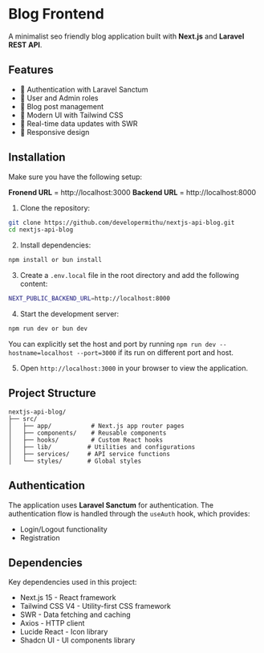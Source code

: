 # Blog Frontend

A minimalist seo friendly blog application built with **Next.js** and **Laravel REST API**.

## Features

- 🔐 Authentication with Laravel Sanctum
- 👤 User and Admin roles
- 📝 Blog post management 
- 🎨 Modern UI with Tailwind CSS
- 🔄 Real-time data updates with SWR
- 📱 Responsive design

## Installation

Make sure you have the following setup:

**Fronend URL** = http://localhost:3000
**Backend URL** = http://localhost:8000

1. Clone the repository:
   
```bash
git clone https://github.com/developermithu/nextjs-api-blog.git
cd nextjs-api-blog
```

2. Install dependencies:
   
```bash
npm install or bun install
```

3. Create a `.env.local` file in the root directory and add the following content:
   
```bash
NEXT_PUBLIC_BACKEND_URL=http://localhost:8000
```

4. Start the development server:
   
```bash
npm run dev or bun dev
```

You can explicitly set the host and port by running `npm run dev --hostname=localhost --port=3000` if its run on different port and host.

5. Open `http://localhost:3000` in your browser to view the application.


## Project Structure

```
nextjs-api-blog/
├── src/
│   ├── app/           # Next.js app router pages
│   ├── components/    # Reusable components
│   ├── hooks/         # Custom React hooks
│   ├── lib/          # Utilities and configurations
│   ├── services/     # API service functions
│   └── styles/       # Global styles
```

## Authentication

The application uses **Laravel Sanctum** for authentication. The authentication flow is handled through the `useAuth` hook, which provides:

- Login/Logout functionality
- Registration

## Dependencies

Key dependencies used in this project:

- Next.js 15 - React framework
- Tailwind CSS V4 - Utility-first CSS framework
- SWR - Data fetching and caching
- Axios - HTTP client
- Lucide React - Icon library
- Shadcn UI - UI components library